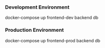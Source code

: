 ### Development Environment

docker-compose up frontend-dev backend db

### Production Environment

docker-compose up frontend-prod backend db
